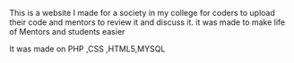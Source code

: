 This is a website I made for a society in my college for coders to upload their code and mentors to review it and discuss it.
it was made to make life of Mentors and students easier 

It was made on PHP ,CSS ,HTML5,MYSQL
